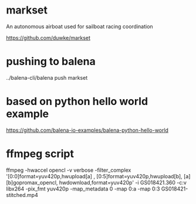 # markset
An autonomous airboat used for sailboat racing coordination

https://github.com/duwke/markset

# pushing to balena
../balena-cli/balena push markset

# based on python hello world example
https://github.com/balena-io-examples/balena-python-hello-world

# ffmpeg script
ffmpeg -hwaccel opencl -v verbose -filter_complex '[0:0]format=yuv420p,hwupload[a] , [0:5]format=yuv420p,hwupload[b], [a][b]gopromax_opencl, hwdownload,format=yuv420p' -i GS018421.360 -c:v libx264 -pix_fmt yuv420p -map_metadata 0 -map 0:a -map 0:3 GS018421-stitched.mp4

